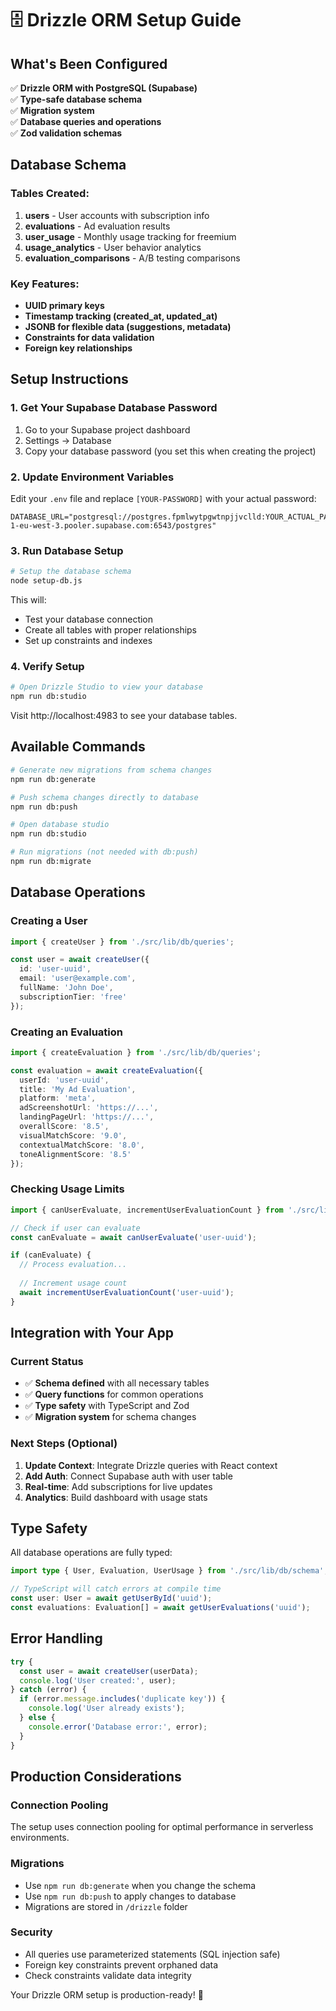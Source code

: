 # 🗄️ Drizzle ORM Setup Guide

## What's Been Configured

✅ **Drizzle ORM with PostgreSQL (Supabase)**  
✅ **Type-safe database schema**  
✅ **Migration system**  
✅ **Database queries and operations**  
✅ **Zod validation schemas**  

## Database Schema

### Tables Created:
1. **users** - User accounts with subscription info
2. **evaluations** - Ad evaluation results 
3. **user_usage** - Monthly usage tracking for freemium
4. **usage_analytics** - User behavior analytics
5. **evaluation_comparisons** - A/B testing comparisons

### Key Features:
- **UUID primary keys**
- **Timestamp tracking (created_at, updated_at)**
- **JSONB for flexible data (suggestions, metadata)**
- **Constraints for data validation**
- **Foreign key relationships**

## Setup Instructions

### 1. Get Your Supabase Database Password

1. Go to your Supabase project dashboard
2. Settings → Database  
3. Copy your database password (you set this when creating the project)

### 2. Update Environment Variables

Edit your `.env` file and replace `[YOUR-PASSWORD]` with your actual password:

```env
DATABASE_URL="postgresql://postgres.fpmlwytpgwtnpjjvclld:YOUR_ACTUAL_PASSWORD@aws-1-eu-west-3.pooler.supabase.com:6543/postgres"
```

### 3. Run Database Setup

```bash
# Setup the database schema
node setup-db.js
```

This will:
- Test your database connection
- Create all tables with proper relationships
- Set up constraints and indexes

### 4. Verify Setup

```bash
# Open Drizzle Studio to view your database
npm run db:studio
```

Visit http://localhost:4983 to see your database tables.

## Available Commands

```bash
# Generate new migrations from schema changes
npm run db:generate

# Push schema changes directly to database  
npm run db:push

# Open database studio
npm run db:studio

# Run migrations (not needed with db:push)
npm run db:migrate
```

## Database Operations

### Creating a User
```typescript
import { createUser } from './src/lib/db/queries';

const user = await createUser({
  id: 'user-uuid',
  email: 'user@example.com',
  fullName: 'John Doe',
  subscriptionTier: 'free'
});
```

### Creating an Evaluation
```typescript
import { createEvaluation } from './src/lib/db/queries';

const evaluation = await createEvaluation({
  userId: 'user-uuid',
  title: 'My Ad Evaluation',
  platform: 'meta',
  adScreenshotUrl: 'https://...',
  landingPageUrl: 'https://...',
  overallScore: '8.5',
  visualMatchScore: '9.0',
  contextualMatchScore: '8.0', 
  toneAlignmentScore: '8.5'
});
```

### Checking Usage Limits
```typescript
import { canUserEvaluate, incrementUserEvaluationCount } from './src/lib/db/queries';

// Check if user can evaluate
const canEvaluate = await canUserEvaluate('user-uuid');

if (canEvaluate) {
  // Process evaluation...
  
  // Increment usage count
  await incrementUserEvaluationCount('user-uuid');
}
```

## Integration with Your App

### Current Status
- ✅ **Schema defined** with all necessary tables
- ✅ **Query functions** for common operations  
- ✅ **Type safety** with TypeScript and Zod
- ✅ **Migration system** for schema changes

### Next Steps (Optional)
1. **Update Context**: Integrate Drizzle queries with React context
2. **Add Auth**: Connect Supabase auth with user table
3. **Real-time**: Add subscriptions for live updates
4. **Analytics**: Build dashboard with usage stats

## Type Safety

All database operations are fully typed:

```typescript
import type { User, Evaluation, UserUsage } from './src/lib/db/schema';

// TypeScript will catch errors at compile time
const user: User = await getUserById('uuid');
const evaluations: Evaluation[] = await getUserEvaluations('uuid');
```

## Error Handling

```typescript
try {
  const user = await createUser(userData);
  console.log('User created:', user);
} catch (error) {
  if (error.message.includes('duplicate key')) {
    console.log('User already exists');
  } else {
    console.error('Database error:', error);
  }
}
```

## Production Considerations

### Connection Pooling
The setup uses connection pooling for optimal performance in serverless environments.

### Migrations
- Use `npm run db:generate` when you change the schema
- Use `npm run db:push` to apply changes to database
- Migrations are stored in `/drizzle` folder

### Security
- All queries use parameterized statements (SQL injection safe)
- Foreign key constraints prevent orphaned data
- Check constraints validate data integrity

Your Drizzle ORM setup is production-ready! 🚀